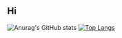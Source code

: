 ## Hi
![Anurag's GitHub stats](https://github-readme-stats.vercel.app/api?username=MLCluanchar&include_all_commits=true$count_private=true)
[![Top Langs](https://github-readme-stats.vercel.app/api/top-langs/?username=MLCluanchar)](https://github.com/anuraghazra/github-readme-stats)
<!--
**MLCluanchar/MLCluanchar** is a ✨ _special_ ✨ repository because its `README.md` (this file) appears on your GitHub profile.

Here are some ideas to get you started:

- 🔭 I’m currently working on ...
- 🌱 I’m currently learning ...
- 👯 I’m looking to collaborate on ...
- 🤔 I’m looking for help with ...
- 💬 Ask me about ...
- 📫 How to reach me: ...
- 😄 Pronouns: ...
- ⚡ Fun fact: ...
-->
